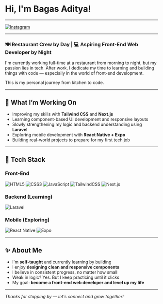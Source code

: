 # Hi, I'm Bagas Aditya!
---
[![Instagram](https://img.shields.io/badge/@bagas__adtyaa-E4405F?style=for-the-badge&logo=instagram&logoColor=white)](https://instagram.com/bagas_adtyaa)

---
### 🍽️ Restaurant Crew by Day | 💻 Aspiring Front-End Web Developer by Night

I'm currently working full-time at a restaurant from morning to night, but my passion lies in tech. After work, I dedicate my time to learning and building things with code — especially in the world of front-end development.

This is my personal journey from kitchen to code.

---

## 🚀 What I’m Working On
- Improving my skills with **Tailwind CSS** and **Next.js**
- Learning component-based UI development and responsive layouts
- Slowly strengthening my logic and backend understanding using **Laravel**
- Exploring mobile development with **React Native + Expo**
- Building real-world projects to prepare for my first tech job

---

## 🧠 Tech Stack
### Front-End
![HTML5](https://img.shields.io/badge/HTML5-E34F26?style=flat-square&logo=html5&logoColor=white)
![CSS3](https://img.shields.io/badge/CSS3-1572B6?style=flat-square&logo=css3&logoColor=white)
![JavaScript](https://img.shields.io/badge/JavaScript-F7DF1E?style=flat-square&logo=javascript&logoColor=black)
![TailwindCSS](https://img.shields.io/badge/TailwindCSS-38B2AC?style=flat-square&logo=tailwind-css&logoColor=white)
![Next.js](https://img.shields.io/badge/Next.js-000000?style=flat-square&logo=nextdotjs&logoColor=white)

### Backend (Learning)
![Laravel](https://img.shields.io/badge/Laravel-FF2D20?style=flat-square&logo=laravel&logoColor=white)

### Mobile (Exploring)
![React Native](https://img.shields.io/badge/React_Native-20232A?style=flat-square&logo=react&logoColor=61DAFB)
![Expo](https://img.shields.io/badge/Expo-000020?style=flat-square&logo=expo&logoColor=white)

---

## ✨ About Me
- I'm **self-taught** and currently learning by building
- I enjoy **designing clean and responsive components**
- I believe in consistent progress, no matter how small
- Weak in logic? Yes. But I keep practicing until it clicks
- My goal: **become a front-end web developer and level up my life**

---

_Thanks for stopping by — let's connect and grow together!_